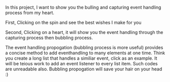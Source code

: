In this project, I want to show you the bulling and capturing event handling process from my heart.

First, Clicking on the spin and see the best wishes I make for you 

Second, Clicking on a heart, it will show you the event handling through the capturing process then bubbling process.

The event handling propogation (bubbling process is more useful) provides a concise method to add eventhandling to many elements at one time. Think you create a long list that handles a similiar event, click as an example. It will be teious work to add an event listener to every list item. Such codes are unreadable also. Bubbling propogation will save your hair on your head :)

